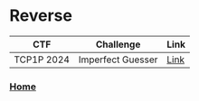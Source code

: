 # Reverse

| CTF        | Challenge         | Link                                            |
| ---------- | ----------------- | ----------------------------------------------- |
| TCP1P 2024 | Imperfect Guesser | [Link](TCP1P%202024%20-%20Imperfect%20Guesser/) |

### [Home](/)

